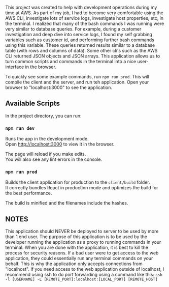 This project was created to help with development operations during my time at AWS.  As part of my job, I had to become very comfortable using the AWS CLI, investigate lots of service logs, investigate host properties, etc, in the terminal.  I realized that many of the bash commands I was running were very similar to database queries.  For example, during a customer investigation and deep dive into service logs, I found my self grabbing variables such as customer id, and performing further bash commands using this variable.  These queries returned results similar to a database table (with rows and columns of data).  Some other cli's such as the AWS CLI returned JSON objects and JSON arrays.  This application allows us to turn common scripts and commands in the terminal into a nice user-interface in the browser.

To quickly see some example commands, run `npm run prod`. This will compile the client and the server, and run teh application.  Open your browser to "localhost:3000" to see the application.

## Available Scripts

In the project directory, you can run:

### `npm run dev`

Runs the app in the development mode.<br>
Open [http://localhost:3000](http://localhost:3000) to view it in the browser.

The page will reload if you make edits.<br>
You will also see any lint errors in the console.

### `npm run prod`

Builds the client application for production to the `client/build` folder.<br>
It correctly bundles React in production mode and optimizes the build for the best performance.

The build is minified and the filenames include the hashes.<br>

##  NOTES

This application should NEVER be deployed to server to be used by more than 1 end user.  The purpose of this application is to be used by the developer running the application as a proxy to running commands in your terminal.  When you are done with the application, it is best to kill the process for security reasons.  If a bad user were to get access to the web application, they could essentially run any terminal commands on your behalf.  This is why the application only accepts connections from "localhost".  If you need access to the web application outside of localhost, I recommend using ssh to do port forwarding using a command like this:
`ssh -l [USERNAME] -L [REMOTE_PORT]:localhost:[LOCAL_PORT] [REMOTE_HOST]`